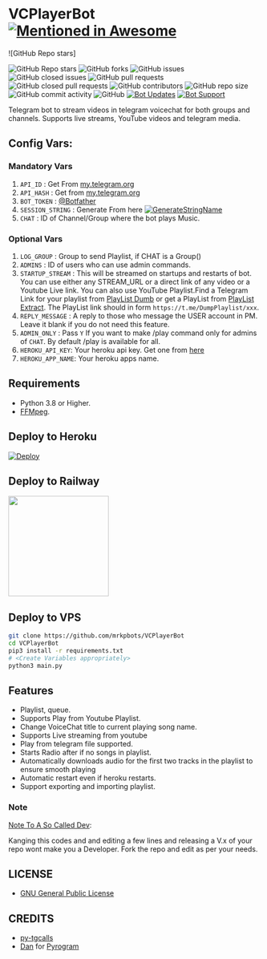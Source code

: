 # VCPlayerBot [![Mentioned in Awesome](https://awesome.re/mentioned-badge-flat.svg)](https://github.com/tgcalls/awesome-tgcalls)
![GitHub Repo stars]

![GitHub Repo stars](https://img.shields.io/github/stars/mrkpbots/MegaDL-Bot?color=blue&style=flat)
![GitHub forks](https://img.shields.io/github/forks/mrkpbots/MegaDL-Bot?color=green&style=flat)
![GitHub issues](https://img.shields.io/github/issues/mrkpbots/MegaDL-Bot)
![GitHub closed issues](https://img.shields.io/github/issues-closed/mrkpbots/MegaDL-Bot)
![GitHub pull requests](https://img.shields.io/github/issues-pr/mrkpbots/MegaDL-Bot)
![GitHub closed pull requests](https://img.shields.io/github/issues-pr-closed/mrkpbots/MegaDL-Bot)
![GitHub contributors](https://img.shields.io/github/contributors/mrkpbots/MegaDL-Bot?style=flat)
![GitHub repo size](https://img.shields.io/github/repo-size/mrkpbots/MegaDL-Bot?color=red)
![GitHub commit activity](https://img.shields.io/github/commit-activity/m/mrkpbots/MegaDL-Bot)
![GitHub](https://img.shields.io/github/license/mrkpbots/MegaDL-Bot)
[![Bot Updates](https://img.shields.io/badge/MegaDL-Bot%20Updates-blue)](https://t.me/mrkpbots)
[![Bot Support](https://img.shields.io/badge/MegaDL-Bot%20Support%20Group-blue)](https://t.me/mrkphelp)


Telegram bot to stream videos in telegram voicechat for both groups and channels. Supports live streams, YouTube videos and telegram media.

## Config Vars:
### Mandatory Vars
1. `API_ID` : Get From [my.telegram.org](https://my.telegram.org/)
2. `API_HASH` : Get from [my.telegram.org](https://my.telegram.org)
3. `BOT_TOKEN` : [@Botfather](https://telegram.dog/BotFather)
4. `SESSION_STRING` : Generate From here [![GenerateStringName](https://img.shields.io/badge/repl.it-generateStringName-yellowgreen)](https://repl.it/@mrkpbots/getStringName)
5. `CHAT` : ID of Channel/Group where the bot plays Music.
### Optional Vars
1. `LOG_GROUP` : Group to send Playlist, if CHAT is a Group()
2. `ADMINS` : ID of users who can use admin commands.
3. `STARTUP_STREAM` : This will be streamed on startups and restarts of bot. You can use either any STREAM_URL or a direct link of any video or a Youtube Live link. You can also use YouTube Playlist.Find a Telegram Link for your playlist from [PlayList Dumb](https://telegram.dog/DumpPlaylist) or get a PlayList from [PlayList Extract](https://telegram.dog/GetAPlaylistbot). The PlayList link should in form `https://t.me/DumpPlaylist/xxx`.
4. `REPLY_MESSAGE` : A reply to those who message the USER account in PM. Leave it blank if you do not need this feature. 
5. `ADMIN_ONLY` : Pass `Y` If you want to make /play command only for admins of `CHAT`. By default /play is available for all.
6. `HEROKU_API_KEY`: Your heroku api key. Get one from [here](https://dashboard.heroku.com/account/applications/authorizations/new)
7. `HEROKU_APP_NAME`: Your heroku apps name.



## Requirements
- Python 3.8 or Higher.
- [FFMpeg](https://www.ffmpeg.org/).



## Deploy to Heroku

[![Deploy](https://www.herokucdn.com/deploy/button.svg)](https://heroku.com/deploy?template=https://github.com/mrkpbots/VCPlayerBot)

## Deploy to Railway
<p><a href=https://github.com/mrkpbots/VCPlayerBot/issues/7> <img src="https://img.shields.io/badge/Deploy%20To%20Railway-blueviolet?style=for-the-badge&logo=railway" width="200""/></a></p>

 
## Deploy to VPS

```sh
git clone https://github.com/mrkpbots/VCPlayerBot
cd VCPlayerBot
pip3 install -r requirements.txt
# <Create Variables appropriately>
python3 main.py
```

## Features

- Playlist, queue.
- Supports Play from Youtube Playlist.
- Change VoiceChat title to current playing song name.
- Supports Live streaming from youtube
- Play from telegram file supported.
- Starts Radio after if no songs in playlist.
- Automatically downloads audio for the first two tracks in the playlist to ensure smooth playing
- Automatic restart even if heroku restarts.
- Support exporting and importing playlist.

### Note

[Note To A So Called Dev](https://telegram.dog/GetTGLink/802):  

Kanging this codes and and editing a few lines and releasing a V.x of your repo wont make you a Developer.
Fork the repo and edit as per your needs.

## LICENSE

- [GNU General Public License](./LICENSE)


## CREDITS

- [py-tgcalls](https://github.com/pytgcalls/pytgcalls)
- [Dan](https://github.com/delivrance) for [Pyrogram](https://github.com/pyrogram/pyrogram)


